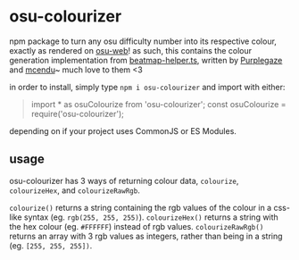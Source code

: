 # osu-colourizer
npm package to turn any osu difficulty number into its respective colour, exactly as rendered on [osu-web](https://github.com/ppy/osu-web/)! as such, this contains the colour generation implementation from [beatmap-helper.ts](https://github.com/ppy/osu-web/blob/master/resources/js/utils/beatmap-helper.ts), written by [Purplegaze](https://github.com/Purplegaze) and [mcendu](https://github.com/mcendu)~ much love to them <3

in order to install, simply type `npm i osu-colourizer` and import with either:
 > import  *  as  osuColourize  from  'osu-colourizer';
 > const osuColourize = require('osu-colourizer');

depending on if your project uses CommonJS or ES Modules.

## usage
osu-colourizer has 3 ways of returning colour data, `colourize`, `colourizeHex`, and `colourizeRawRgb`.

`colourize()` returns a string containing the rgb values of the colour in a css-like syntax (eg. `rgb(255, 255, 255)`).
`colourizeHex()` returns a string with the hex colour (eg. `#FFFFFF`) instead of rgb values.
`colourizeRawRgb()` returns an array with 3 rgb values as integers, rather than being in a string (eg. `[255, 255, 255])`.
